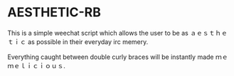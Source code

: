 # AESTHETIC-RB

This is a simple weechat script which allows the user to be as ﻿ａｅｓｔｈｅｔｉｃ as possible in their everyday irc memery.

Everything caught between double curly braces will be instantly made ﻿ｍｅｍｅｌｉｃｉｏｕｓ.
